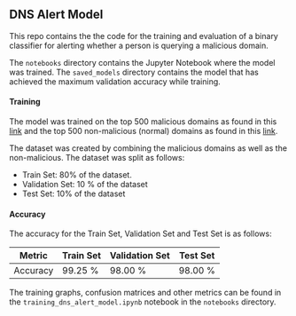 ## DNS Alert Model
This repo contains the the code for the training and evaluation of a binary classifier for alerting whether 
a person is querying a malicious domain.

The `notebooks` directory contains the Jupyter Notebook where the model was trained. The `saved_models` 
directory contains the model that has achieved the maximum validation accuracy while training.

#### Training
The model was trained on the top 500 malicious domains as found in this 
[link](https://blacklist.cyberthreatcoalition.org/vetted/domain.txt) and the top 500 non-malicious (normal) domains as 
found in this [link](https://www.domcop.com/top-10-million-domains). 

The dataset was created by combining the malicious domains as well as the non-malicious. The dataset was split as
follows: 
- Train Set: 80% of the dataset.
- Validation Set: 10 % of the dataset
- Test Set: 10% of the dataset

#### Accuracy 

The accuracy for the Train Set, Validation Set and Test Set is as follows:

| Metric   | Train Set   | Validation Set | Test Set |  
|----------|-------------|----------------|----------|
| Accuracy | 99.25 %     | 98.00 %        | 98.00 %  |

The training graphs, confusion matrices and other metrics can be found in the `training_dns_alert_model.ipynb` notebook 
in the `notebooks` directory.
